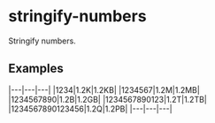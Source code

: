 # stringify-numbers
Stringify numbers. 

## Examples

|---|---|---|
|1234|1.2K|1.2KB|
|1234567|1.2M|1.2MB|
|1234567890|1.2B|1.2GB|
|1234567890123|1.2T|1.2TB|
|1234567890123456|1.2Q|1.2PB|
|---|---|---| 